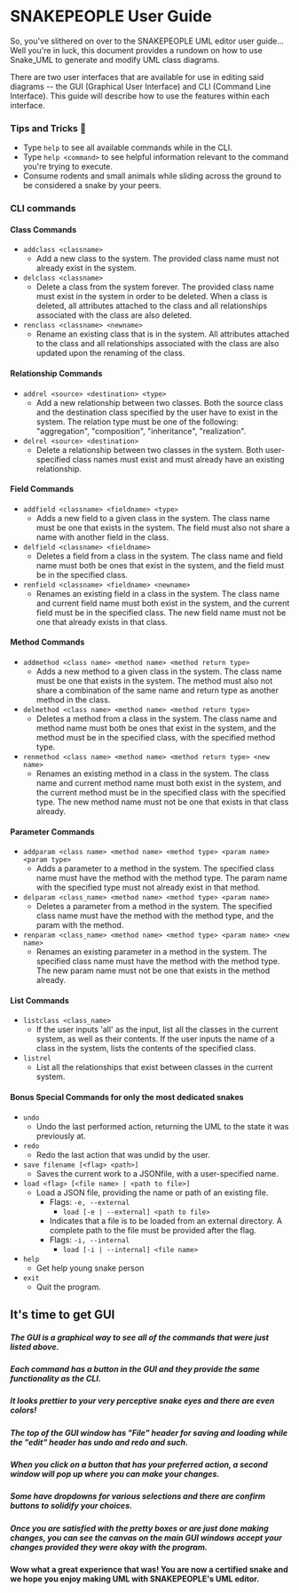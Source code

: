# SNAKEPEOPLE User Guide

So, you've slithered on over to the SNAKEPEOPLE UML editor user guide... Well you're in luck, this document provides a rundown on how to use Snake_UML to generate and modify UML class diagrams.

There are two user interfaces that are available for use in editing said diagrams -- the GUI (Graphical User Interface) and CLI (Command Line Interface). 
This guide will describe how to use the features within each interface.

### Tips and Tricks 🐍
- Type `help` to see all available commands while in the CLI.
- Type `help <command>` to see helpful information relevant to the command you're trying to execute. 
- Consume rodents and small animals while sliding across the ground to be considered a snake by your peers.

### CLI commands<br />

#### Class Commands 

- `addclass <classname>`  
  - Add a new class to the system. The provided class name must not already exist in the system.
- `delclass <classname>` 
  - Delete a class from the system forever. The provided class name must exist in the system in order to be deleted. When a class is deleted, all attributes attached to the class and all relationships associated with the class are also deleted.
- `renclass <classname> <newname>` 
  - Rename an existing class that is in the system. All attributes attached to the class and all relationships associated with the class are also updated upon the renaming of the class.
#### Relationship Commands
- `addrel <source> <destination> <type>`  
  - Add a new relationship between two classes. Both the source class and the destination class specified by the user have to exist in the system. The relation type must be one of the following: "aggregation", "composition", "inheritance", "realization". <br />
- `delrel <source> <destination>`   
  - Delete a relationship between two classes in the system. Both
     		user-specified class names must exist and must already have an
     	 	existing relationship.
#### Field Commands
- `addfield <classname> <fieldname> <type>` 
  - Adds a new field to a given class in the system. The class name must
     		be one that exists in the system. The field must also not share a
      	 	name with another field in the class.
- `delfield <classname> <fieldname>`
  - Deletes a field from a class in the system. The class name and field 
     	 	name must both be ones that exist in the system, and the field must be
       	in the specified class.
- `renfield <classname> <fieldname> <newname>`
  - Renames an existing field in a class in the system. The class name and
		current field name must both exist in the system, and the current field
		must be in the specified class. The new field name must not be one that
		already exists in that class.
#### Method Commands
- `addmethod <class name> <method name> <method return type>`
  - Adds a new method to a given class in the system. The class name must
      		be one that exists in the system. The method must also not share a
      		combination of the same name and return type as another method in the
      		class. 
- `delmethod <class name> <method name> <method return type>`
  - Deletes a method from a class in the system. The class name and method name must both be ones that exist in the system, and the method must be in the specified class, with the specified method type.
- `renmethod <class name> <method name> <method return type> <new name>`
  - Renames an existing method in a class in the system. The class name and
        	current method name must both exist in the system, and the current
       	 method must be in the specified class with the specified type. The new
       	 method name must not be one that exists in that class already.
#### Parameter Commands
- `addparam <class name> <method name> <method type> <param name> <param type>`
  - Adds a parameter to a method in the system. The specified class name
       	 must have the method with the method type. The param name with the
       	 specified type must not already exist in that method.
- `delparam <class_name> <method name> <method type> <param name>`
  - Deletes a parameter from a method in the system. The specified class
      	  	name must have the method with the method type, and the param with the
      	 	 method.
- `renparam <class_name> <method name> <method type> <param name> <new name>`
  - Renames an existing parameter in a method in the system. The specified
    		class name must have the method with the method type. The new param
        	name must not be one that exists in the method already.
#### List Commands
- `listclass <class_name>`
  - If the user inputs 'all' as the input, list all the classes in the current system, as well as their contents. If the user inputs the name of a class in the system, lists the contents of the specified class.
- `listrel`
  - List all the relationships that exist between classes in the
       	 current system.
#### Bonus Special Commands for only the most dedicated snakes
- `undo`
  - Undo the last performed action, returning the UML to the state it was
       	 previously at.
- `redo`
  - Redo the last action that was undid by the user.
- `save filename [<flag> <path>]`
  - Saves the current work to a JSONfile, with a user-specified name.
- `load <flag> [<file name> | <path to file>]`
  - Load a JSON file, providing the name or path of an existing file.
    - Flags: `-e, --external`
      - `load [-e | --external] <path to file>`
    - Indicates that a file is to be loaded from an external directory. A complete path to the file must be provided after the flag.
    - Flags: `-i, --internal`
      - `load [-i | --internal] <file name>`
- `help`
  - Get help young snake person
- `exit`
  - Quit the program.



## It's time to get GUI

##### The GUI is a graphical way to see all of the commands that were just listed above. <br />
##### Each command has a button in the GUI and they provide the same functionality as the CLI. <br />
##### It looks prettier to your very perceptive snake eyes and there are even colors! <br />
##### The top of the GUI window has "File" header for saving and loading while the "edit" header has undo and redo and such. <br />
##### When you click on a button that has your preferred action, a second window will pop up where you can make your changes. <br />
##### Some have dropdowns for various selections and there are confirm buttons to solidify your choices. <br />
##### Once you are satisfied with the pretty boxes or are just done making changes, you can see the canvas on the main GUI windows accept your changes provided they were okay with the program. <br />

#### Wow what a great experience that was! You are now a certified snake and we hope you enjoy making UML with SNAKEPEOPLE's UML editor. 
          
         
